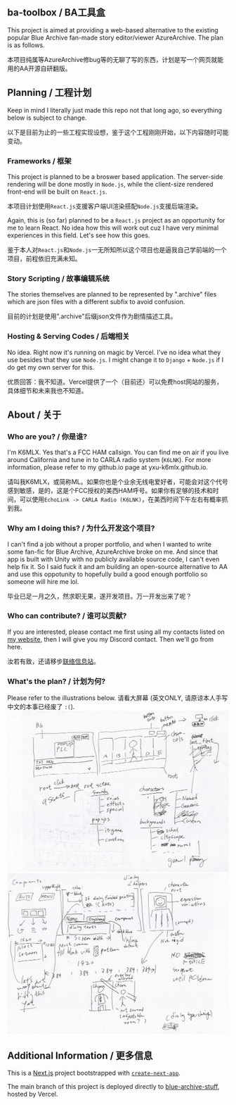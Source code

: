 ## ba-toolbox / BA工具盒
This project is aimed at providing a web-based alternative to the existing popular Blue Archive fan-made story editor/viewer AzureArchive. The plan is as follows. 

本项目纯属等AzureArchive修bug等的无聊了写的东西，计划是写一个网页就能用的AA开源自研翻版。

## Planning / 工程计划
Keep in mind I literally just made this repo not that long ago, so everything below is subject to change. 

以下是目前为止的一些工程实现设想，鉴于这个工程刚刚开始，以下内容随时可能变动。

### Frameworks / 框架
This project is planned to be a broswer based application. The server-side rendering will be done mostly in `Node.js`, while the client-size rendered front-end will be built on `React.js`. 

本项目计划使用`React.js`支援客户端UI渲染搭配`Node.js`支援后端渲染。

Again, this is (so far) planned to be a `React.js` project as an opportunity for me to learn React. No idea how this will work out cuz I have very minimal experiences in this field. Let's see how this goes. 

鉴于本人对`React.js`和`Node.js`一无所知所以这个项目也是逼我自己学前端的一个项目，前程依旧充满未知。

### Story Scripting / 故事编辑系统
The stories themselves are planned to be represented by ".archive" files which are json files with a different subfix to avoid confusion. 

目前的计划是使用".archive"后缀json文件作为剧情描述工具。

### Hosting & Serving Codes / 后端相关
No idea. Right now it's running on magic by Vercel. I've no idea what they use besides that they use `Node.js`. I might change it to `Django` + `Node.js` if I do get my own server for this. 

优质回答：我不知道。Vercel提供了一个（目前还）可以免费host网站的服务，具体细节和未来我也不知道。

## About / 关于
### Who are you? / 你是谁? 
I'm K6MLX. Yes that's a FCC HAM callsign. You can find me on air if you live around California and tune in to CARLA radio system (`K6LNK`). For more information, please refer to my github.io page at yxu-k6mlx.github.io. 

请叫我K6MLX，或简称ML。如果你也是个业余无线电爱好者，可能会对这个代号感到敏感，是的，这是个FCC授权的美西HAM呼号。如果你有足够的技术和时间，可以使用`EchoLink -> CARLA Radio (K6LNK)`，在美西时间下午左右有概率抓到我。

### Why am I doing this? / 为什么开发这个项目? 
I can't find a job without a proper portfolio, and when I wanted to write some fan-fic for Blue Archive, AzureArchive broke on me. And since that app is built with Unity with no publicly available source code, I can't even help fix it. So I said fuck it and am building an open-source alternative to AA and use this oppotunity to hopefully build a good enough portfolio so someone will hire me lol. 

毕业已足一月之久，然求职无果，遂开发项目。万一开发出来了呢？
### Who can contribute? / 谁可以贡献? 
If you are interested, please contact me first using all my contacts listed on [my website](https://yxu-k6mlx.github.io/Contact/contact.html), then I will give you my Discord contact. Then we'll go from here. 

汝若有致，还请移步[联络信息站](https://yxu-k6mlx.github.io/Contact/contact.html)。

### What's the plan? / 计划为何? 
Please refer to the illustrations below. 
请看大屏幕 (英文ONLY, 请原谅本人手写中文的本事已经废了 `:(`). 
![General Planning](./public/plans/general_planning.png?raw=true)
![Dialog Screen Planning](./public/plans/dialog_planning.png?raw=true)


## Additional Information / 更多信息
This is a [Next.js](https://nextjs.org/) project bootstrapped with [`create-next-app`](https://github.com/vercel/next.js/tree/canary/packages/create-next-app).

The main branch of this project is deployed directly to [blue-archive-stuff](https://blue-archive-stuff.vercel.app/), hosted by Vercel. 
